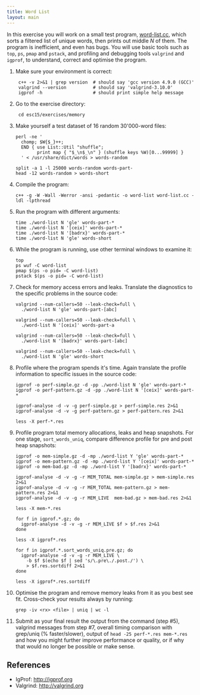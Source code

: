 ```yaml
---
title: Word List
layout: main
---
```


In this exercise you will work on a small test program,
[word-list.cc](https://github.com/infn-esc/esc15/exercises/memory/word-list.cc),
which sorts a filtered list of unique words, then prints out middle *N* of
them. The program is inefficient, and even has bugs. You will use basic tools
such as `top`, `ps`, `pmap` and `pstack`, and profiling and debugging tools
`valgrind` and `igprof`, to understand, correct and optimise the program.

1. Make sure your environment is correct: 

        c++ -v 2>&1 | grep version  # should say 'gcc version 4.9.0 (GCC)'
        valgrind --version          # should say 'valgrind-3.10.0'
        igprof -h                   # should print simple help message

2. Go to the exercise directory:

        cd esc15/exercises/memory

3. Make yourself a test dataset of 16 random 30'000-word files:

       perl -ne '
         chomp; $W{$_}++;
         END { use List::Util "shuffle";
               print map { "$_\n$_\n" } (shuffle keys %W)[0...99999] }
         ' < /usr/share/dict/words > words-random

       split -a 1 -l 25000 words-random words-part-
       head -12 words-random > words-short

4. Compile the program:

       c++ -g -W -Wall -Werror -ansi -pedantic -o word-list word-list.cc -ldl -lpthread

5. Run the program with different arguments:

       time ./word-list N 'gle' words-part-*
       time ./word-list N '[ceix]' words-part-*
       time ./word-list N '[badrx}' words-part-*
       time ./word-list N 'gle' words-short

6. While the program is running, use other terminal windows to examine it:

       top
       ps wuf -C word-list
       pmap $(ps -o pid= -C word-list)
       pstack $(ps -o pid= -C word-list)

7. Check for memory access errors and leaks. Translate the diagnostics to the
   specific problems in the source code:

       valgrind --num-callers=50 --leak-check=full \
         ./word-list N 'gle' words-part-[abc]

       valgrind --num-callers=50 --leak-check=full \
         ./word-list N '[ceix]' words-part-a

       valgrind --num-callers=50 --leak-check=full \
         ./word-list N '[badrx}' words-part-[abc]

       valgrind --num-callers=50 --leak-check=full \
         ./word-list N 'gle' words-short

8. Profile where the program spends it's time. Again translate the profile
   information to specific issues in the source code:

       igprof -o perf-simple.gz -d -pp ./word-list N 'gle' words-part-*
       igprof -o perf-pattern.gz -d -pp ./word-list N '[ceix]' words-part-*

       igprof-analyse -d -v -g perf-simple.gz > perf-simple.res 2>&1
       igprof-analyse -d -v -g perf-pattern.gz > perf-pattern.res 2>&1

       less -X perf-*.res

9. Profile program total memory allocations, leaks and heap snapshots.  For
   one stage, `sort_words_uniq`, compare difference profile for pre and post
   heap snapshots:

       igprof -o mem-simple.gz -d -mp ./word-list Y 'gle' words-part-*
       igprof -o mem-pattern.gz -d -mp ./word-list Y '[ceix]' words-part-*
       igprof -o mem-bad.gz -d -mp ./word-list Y '[badrx}' words-part-*

       igprof-analyse -d -v -g -r MEM_TOTAL mem-simple.gz > mem-simple.res 2>&1
       igprof-analyse -d -v -g -r MEM_TOTAL mem-pattern.gz > mem-pattern.res 2>&1
       igprof-analyse -d -v -g -r MEM_LIVE  mem-bad.gz > mem-bad.res 2>&1

       less -X mem-*.res

       for f in igprof.*.gz; do
         igprof-analyse -d -v -g -r MEM_LIVE $f > $f.res 2>&1
       done

       less -X igprof*.res

       for f in igprof.*.sort_words_uniq.pre.gz; do
         igprof-analyse -d -v -g -r MEM_LIVE \
           -b $f $(echo $f | sed 's/\.pre\./.post./') \
           > $f.res.sortdiff 2>&1
       done

       less -X igprof*.res.sortdiff

10. Optimise the program and remove memory leaks from it as you best see
    fit. Cross-check your results always by running:

        grep -iv <rx> <file> | uniq | wc -l

11. Submit as your final result the output from the command (step #5),
    valgrind messages from step #7, overall timing comparison with grep/uniq
    (% faster/slower), output of `head -25 perf-*.res mem-*.res` and how you
    might further improve performance or quality, or if why that would no
    longer be possible or make sense.

References
----------

* IgProf: <http://igprof.org>
* Valgrind: <http://valgrind.org>
